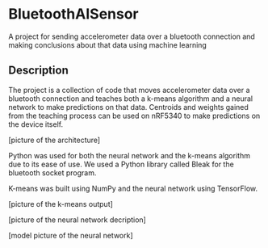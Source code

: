 # BluetoothAISensor

  

<p>A project for sending accelerometer data over a bluetooth connection and making conclusions about that data using machine learning</p>

  

## Description

The project is a collection of code that moves accelerometer data over a bluetooth connection and teaches both a k-means algorithm and a neural network to make predictions on that data. Centroids and weights gained from the teaching process can be used on nRF5340 to make predictions on the device itself.

[picture of the architecture]

Python was used for both the neural network and the k-means algorithm due to its ease of use. We used a Python library called Bleak for the bluetooth socket program.

K-means was built using NumPy and the neural network using TensorFlow.

[picture of the k-means output]

[picture of the neural network decription]

[model picture of the neural network]
